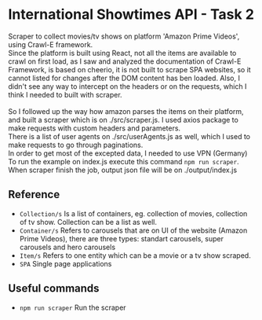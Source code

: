 # International Showtimes API - Task 2

Scraper to collect movies/tv shows on platform 'Amazon Prime Videos', using Crawl-E framework.\
Since the platform is built using React, not all the items are available to crawl on first load, as I saw and analyzed the documentation of Crawl-E Framework, is based on cheerio, it is not built to scrape SPA websites, so it cannot listed for changes after the DOM content has ben loaded. Also, I didn't see any way to intercept on the headers or on the requests, which I think I needed to built with scraper.\
\
So I followed up the way how amazon parses the items on their platform, and built a scraper which is on ./src/scraper.js. I used axios package to make requests with custom headers and parameters.\
There is a list of user agents on ./src/userAgents.js as well, which I used to make requests to go through paginations.\
In order to get most of the excepted data, I needed to use VPN (Germany)\
To run the example on index.js execute this command `npm run scraper`.\
When scraper finish the job, output json file will be on ./output/index.js

## Reference

* `Collection/s`   Is a list of containers, eg. collection of movies, collection of tv show. Collection can be a list as well.
* `Container/s`   Refers to carousels that are on UI of the website (Amazon Prime Videos), there are three types: standart carousels, super carousels and hero carousels
* `Item/s`   Refers to one entity which can be a movie or a tv show scraped.
* `SPA`   Single page applications


## Useful commands

* `npm run scraper`   Run the scraper